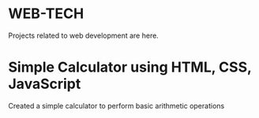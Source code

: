 # WEB-TECH
Projects related to web development are here.
# Simple Calculator using HTML, CSS, JavaScript
Created a simple calculator to perform basic arithmetic operations
